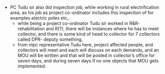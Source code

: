- PC Tudu sir also did inspection job, while working in rural electrification area, as his job as project co-ordinator includes this inspection of for examples electric poles etc,.
    - while being a project co-ordinator Tudu sir worked in R&R- rehabilitation and R(?), there will be instances where he has to meet collector, and there is some kind of head to collector for 7 collectors called DPR- deputy something,
    - from ntpc representative Tudu here, project affected people, and collectors will meet and each will discuss on each demands, and an MOU will be written and that will be posted in collector’s office for seven days, and during seven days if no one objects that MOU gets implemented.